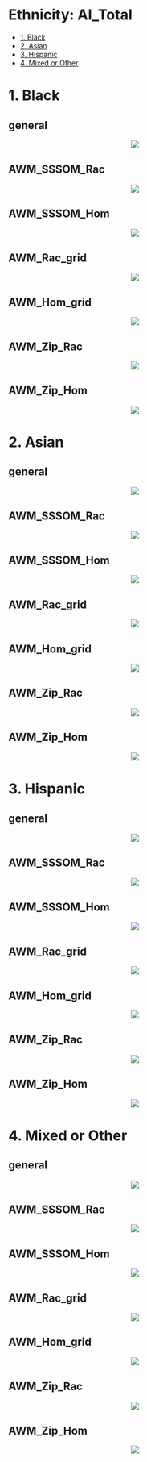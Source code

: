 # Ethnicity: AI_Total

- [1. Black](https://github.com/meettyj/MSM-Discrimination-on-Twitter/blob/master/results/regression/ethnicity/AI_Total.md#1-black)
- [2. Asian](https://github.com/meettyj/MSM-Discrimination-on-Twitter/blob/master/results/regression/ethnicity/AI_Total.md#2-asian)
- [3. Hispanic](https://github.com/meettyj/MSM-Discrimination-on-Twitter/blob/master/results/regression/ethnicity/AI_Total.md#3-hispanic)
- [4. Mixed or Other](https://github.com/meettyj/MSM-Discrimination-on-Twitter/blob/master/results/regression/ethnicity/AI_Total.md#4-mixed-or-other)


# 1. Black
## general
<p align="center">
  <img src="https://github.com/meettyj/MSM-Discrimination-on-Twitter/raw/master/results/screenshots/ethnicity/regression/AI_Total/black_general.png" />
</p>

## AWM_SSSOM_Rac
<p align="center">
  <img src="https://github.com/meettyj/MSM-Discrimination-on-Twitter/raw/master/results/screenshots/ethnicity/regression/AI_Total/black_AWM_SSSOM_Rac.png" />
</p>

## AWM_SSSOM_Hom
<p align="center">
  <img src="https://github.com/meettyj/MSM-Discrimination-on-Twitter/raw/master/results/screenshots/ethnicity/regression/AI_Total/black_AWM_SSSOM_Hom.png" />
</p>

## AWM_Rac_grid
<p align="center">
  <img src="https://github.com/meettyj/MSM-Discrimination-on-Twitter/raw/master/results/screenshots/ethnicity/regression/AI_Total/black_AWM_Rac_grid.png" />
</p>

## AWM_Hom_grid
<p align="center">
  <img src="https://github.com/meettyj/MSM-Discrimination-on-Twitter/raw/master/results/screenshots/ethnicity/regression/AI_Total/black_AWM_Hom_grid.png" />
</p>

## AWM_Zip_Rac
<p align="center">
  <img src="https://github.com/meettyj/MSM-Discrimination-on-Twitter/raw/master/results/screenshots/ethnicity/regression/AI_Total/black_AWM_Zip_Rac.png" />
</p>

## AWM_Zip_Hom
<p align="center">
  <img src="https://github.com/meettyj/MSM-Discrimination-on-Twitter/raw/master/results/screenshots/ethnicity/regression/AI_Total/black_AWM_Zip_Hom.png" />
</p>



# 2. Asian
## general
<p align="center">
  <img src="https://github.com/meettyj/MSM-Discrimination-on-Twitter/raw/master/results/screenshots/ethnicity/regression/AI_Total/asian_general.png" />
</p>

## AWM_SSSOM_Rac
<p align="center">
  <img src="https://github.com/meettyj/MSM-Discrimination-on-Twitter/raw/master/results/screenshots/ethnicity/regression/AI_Total/asian_AWM_SSSOM_Rac.png" />
</p>

## AWM_SSSOM_Hom
<p align="center">
  <img src="https://github.com/meettyj/MSM-Discrimination-on-Twitter/raw/master/results/screenshots/ethnicity/regression/AI_Total/asian_AWM_SSSOM_Hom.png" />
</p>

## AWM_Rac_grid
<p align="center">
  <img src="https://github.com/meettyj/MSM-Discrimination-on-Twitter/raw/master/results/screenshots/ethnicity/regression/AI_Total/asian_AWM_Rac_grid.png" />
</p>

## AWM_Hom_grid
<p align="center">
  <img src="https://github.com/meettyj/MSM-Discrimination-on-Twitter/raw/master/results/screenshots/ethnicity/regression/AI_Total/asian_AWM_Hom_grid.png" />
</p>

## AWM_Zip_Rac
<p align="center">
  <img src="https://github.com/meettyj/MSM-Discrimination-on-Twitter/raw/master/results/screenshots/ethnicity/regression/AI_Total/asian_AWM_Zip_Rac.png" />
</p>

## AWM_Zip_Hom
<p align="center">
  <img src="https://github.com/meettyj/MSM-Discrimination-on-Twitter/raw/master/results/screenshots/ethnicity/regression/AI_Total/asian_AWM_Zip_Hom.png" />
</p>



# 3. Hispanic
## general
<p align="center">
  <img src="https://github.com/meettyj/MSM-Discrimination-on-Twitter/raw/master/results/screenshots/ethnicity/regression/AI_Total/hispanic_general.png" />
</p>

## AWM_SSSOM_Rac
<p align="center">
  <img src="https://github.com/meettyj/MSM-Discrimination-on-Twitter/raw/master/results/screenshots/ethnicity/regression/AI_Total/hispanic_AWM_SSSOM_Rac.png" />
</p>

## AWM_SSSOM_Hom
<p align="center">
  <img src="https://github.com/meettyj/MSM-Discrimination-on-Twitter/raw/master/results/screenshots/ethnicity/regression/AI_Total/hispanic_AWM_SSSOM_Hom.png" />
</p>

## AWM_Rac_grid
<p align="center">
  <img src="https://github.com/meettyj/MSM-Discrimination-on-Twitter/raw/master/results/screenshots/ethnicity/regression/AI_Total/hispanic_AWM_Rac_grid.png" />
</p>

## AWM_Hom_grid
<p align="center">
  <img src="https://github.com/meettyj/MSM-Discrimination-on-Twitter/raw/master/results/screenshots/ethnicity/regression/AI_Total/hispanic_AWM_Hom_grid.png" />
</p>

## AWM_Zip_Rac
<p align="center">
  <img src="https://github.com/meettyj/MSM-Discrimination-on-Twitter/raw/master/results/screenshots/ethnicity/regression/AI_Total/hispanic_AWM_Zip_Rac.png" />
</p>

## AWM_Zip_Hom
<p align="center">
  <img src="https://github.com/meettyj/MSM-Discrimination-on-Twitter/raw/master/results/screenshots/ethnicity/regression/AI_Total/hispanic_AWM_Zip_Hom.png" />
</p>



# 4. Mixed or Other
## general
<p align="center">
  <img src="https://github.com/meettyj/MSM-Discrimination-on-Twitter/raw/master/results/screenshots/ethnicity/regression/AI_Total/mixed_or_other_general.png" />
</p>

## AWM_SSSOM_Rac
<p align="center">
  <img src="https://github.com/meettyj/MSM-Discrimination-on-Twitter/raw/master/results/screenshots/ethnicity/regression/AI_Total/mixed_or_other_AWM_SSSOM_Rac.png" />
</p>

## AWM_SSSOM_Hom
<p align="center">
  <img src="https://github.com/meettyj/MSM-Discrimination-on-Twitter/raw/master/results/screenshots/ethnicity/regression/AI_Total/mixed_or_other_AWM_SSSOM_Hom.png" />
</p>

## AWM_Rac_grid
<p align="center">
  <img src="https://github.com/meettyj/MSM-Discrimination-on-Twitter/raw/master/results/screenshots/ethnicity/regression/AI_Total/mixed_or_other_AWM_Rac_grid.png" />
</p>

## AWM_Hom_grid
<p align="center">
  <img src="https://github.com/meettyj/MSM-Discrimination-on-Twitter/raw/master/results/screenshots/ethnicity/regression/AI_Total/mixed_or_other_AWM_Hom_grid.png" />
</p>

## AWM_Zip_Rac
<p align="center">
  <img src="https://github.com/meettyj/MSM-Discrimination-on-Twitter/raw/master/results/screenshots/ethnicity/regression/AI_Total/mixed_or_other_AWM_Zip_Rac.png" />
</p>

## AWM_Zip_Hom
<p align="center">
  <img src="https://github.com/meettyj/MSM-Discrimination-on-Twitter/raw/master/results/screenshots/ethnicity/regression/AI_Total/mixed_or_other_AWM_Zip_Hom.png" />
</p>







